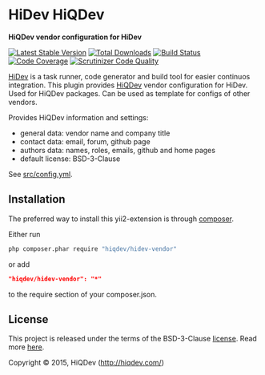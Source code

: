 HiDev HiQDev
============

**HiQDev vendor configuration for HiDev**

[![Latest Stable Version](https://poser.pugx.org/hiqdev/hidev-vendor/v/stable)](https://packagist.org/packages/hiqdev/hidev-vendor)
[![Total Downloads](https://poser.pugx.org/hiqdev/hidev-vendor/downloads)](https://packagist.org/packages/hiqdev/hidev-vendor)
[![Build Status](https://img.shields.io/travis/hiqdev/hidev-vendor.svg)](https://travis-ci.org/hiqdev/hidev-vendor)
[![Code Coverage](https://scrutinizer-ci.com/g/hiqdev/hidev-vendor/badges/coverage.png?b=master)](https://scrutinizer-ci.com/g/hiqdev/hidev-vendor/?branch=master)
[![Scrutinizer Code Quality](https://scrutinizer-ci.com/g/hiqdev/hidev-vendor/badges/quality-score.png?b=master)](https://scrutinizer-ci.com/g/hiqdev/hidev-vendor/?branch=master)

[HiDev](https://github.com/hiqdev/hidev) is a task runner, code generator and build tool for easier continuos integration.
This plugin provides [HiQDev](https://github.com/hiqdev) vendor configuration for HiDev.
Used for HiQDev packages. Can be used as template for configs of other vendors.

Provides HiQDev information and settings:
* general data: vendor name and company title
* contact data: email, forum, github page
* authors data: names, roles, emails, github and home pages
* default license: BSD-3-Clause

See [src/config.yml](src/config.yml).

## Installation

The preferred way to install this yii2-extension is through [composer](http://getcomposer.org/download/).

Either run

```sh
php composer.phar require "hiqdev/hidev-vendor"
```

or add

```json
"hiqdev/hidev-vendor": "*"
```

to the require section of your composer.json.

## License

This project is released under the terms of the BSD-3-Clause [license](LICENSE).
Read more [here](http://choosealicense.com/licenses/bsd-3-clause).

Copyright © 2015, HiQDev (http://hiqdev.com/)
